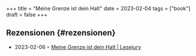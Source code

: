 +++
title = "Meine Grenze ist dein Halt"
date = 2023-02-04
tags = ["book"]
draft = false
+++

## Rezensionen {#rezensionen}

-   2023-02-06 ◦ [Meine Grenze ist dein Halt | Lesejury](https://www.lesejury.de/nora-imlau/buecher/meine-grenze-ist-dein-halt/9783407867421)
